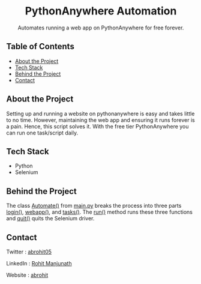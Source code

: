 <h1 align="center">PythonAnywhere Automation</h1>
<p align="center">
  Automates running a web app on PythonAnywhere for free forever.
</p>

<!-- TABLE OF CONTENTS -->
## Table of Contents
* [About the Project](#about-the-project)
* [Tech Stack](#tech-stack)
* [Behind the Project](#behind-the-project)
* [Contact](#contact)

## About the Project

Setting up and running a website on pythonanywhere is easy and takes little to no time. However, maintaining the web app and ensuring it runs forever is a pain. Hence, this script solves it. With the free tier PythonAnywhere you can run one task/script daily.

## Tech Stack
- Python
- Selenium

## Behind the Project

The class [Automate()](https://github.com/abrohit/PythonAnywhere-Automation/blob/main/main.py#L8) from [main.py](https://github.com/abrohit/PythonAnywhere-Automation/blob/main/main.py) breaks the process into three parts [login()](https://github.com/abrohit/PythonAnywhere-Automation/blob/main/main.py#L28), [webapp()](https://github.com/abrohit/PythonAnywhere-Automation/blob/main/main.py#L43), and [tasks()](https://github.com/abrohit/PythonAnywhere-Automation/blob/main/main.py#L50). The [run()](https://github.com/abrohit/PythonAnywhere-Automation/blob/main/main.py#L57) method runs these three functions and [quit()](https://github.com/abrohit/PythonAnywhere-Automation/blob/main/main.py#L64) quits the Selenium driver.

## Contact

Twitter : [abrohit05](https://twitter.com/abrohit05)

LinkedIn : [Rohit Manjunath](https://www.linkedin.com/in/rohitmanjunath/)

Website : [abrohit](https://abrohit.pythonanywhere.com/)
